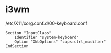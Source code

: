 # i3wm

/etc/X11/xorg.conf.d/00-keyboard.conf


```
Section "InputClass"
    Identifier "system-keyboard"
    Option "XkbOptions" "caps:ctrl_modifier"
EndSection
```






